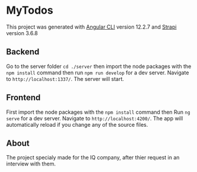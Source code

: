 
# MyTodos

This project was generated with [Angular CLI](https://github.com/angular/angular-cli) version 12.2.7 and  [Strapi](https://strapi.io/) version 3.6.8 

## Backend 

Go to the server folder `cd ./server` then import the node packages with the `npm install` command then run `npm run develop` for a dev server. Navigate to `http://localhost:1337/`. The server will start.

## Frontend 

First import the node packages with the `npm install` command then Run `ng serve` for a dev server. Navigate to `http://localhost:4200/`. The app will automatically reload if you change any of the source files.

## About

The project specialy made for the IQ company, after thier request in an interview with them.
